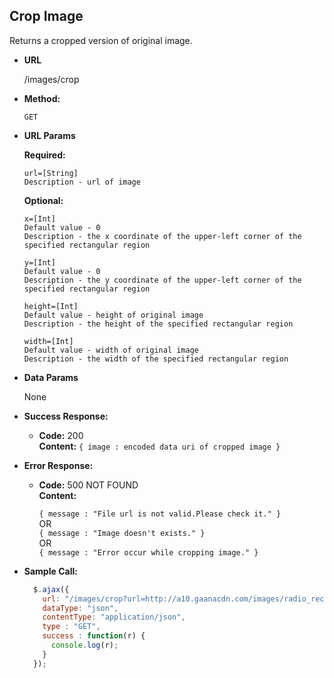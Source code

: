 
**Crop Image**
----
Returns a cropped version of original image.

* **URL**

  /images/crop

* **Method:**

  `GET`
  
*  **URL Params**

   **Required:**
 
   ```
   url=[String]
   Description - url of image
   ```
   
   **Optional:**
   
   ```
   x=[Int] 
   Default value - 0 
   Description - the x coordinate of the upper-left corner of the specified rectangular region
   ```
   ```
   y=[Int] 
   Default value - 0
   Description - the y coordinate of the upper-left corner of the specified rectangular region
   ```
   ```
   height=[Int] 
   Default value - height of original image
   Description - the height of the specified rectangular region
   ```
   ```
   width=[Int] 
   Default value - width of original image
   Description - the width of the specified rectangular region
   ```

* **Data Params**

  None

* **Success Response:**

  * **Code:** 200 <br />
    **Content:** `{ image : encoded data uri of cropped image }`
 
* **Error Response:**

  * **Code:** 500 NOT FOUND <br />
    **Content:** 
    
    `{ message : "File url is not valid.Please check it." }` <br />
    OR <br />
    `{ message : "Image doesn't exists." }` <br />
    OR <br />
    `{ message : "Error occur while cropping image." }`
    

* **Sample Call:**

  ```javascript
    $.ajax({
      url: "/images/crop?url=http://a10.gaanacdn.com/images/radio_rect_mirchi/2.jpg&x=20&y=20&width=300&height=300",
      dataType: "json",
      contentType: "application/json",
      type : "GET",
      success : function(r) {
        console.log(r);
      }
    });
  ```

